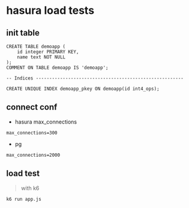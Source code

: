 # hasura load tests


## init  table

```code
CREATE TABLE demoapp (
    id integer PRIMARY KEY,
    name text NOT NULL
);
COMMENT ON TABLE demoapp IS 'demoapp';

-- Indices -------------------------------------------------------

CREATE UNIQUE INDEX demoapp_pkey ON demoapp(id int4_ops);

```

##  connect conf

*  hasura max_connections

```code
max_connections=300
```

* pg

```code
max_connections=2000
```

## load test

> with k6

```code
k6 run app.js
```